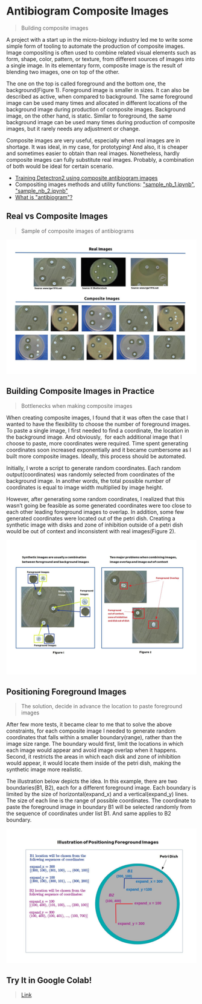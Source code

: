 # Antibiogram Composite Images  
> Building composite images


A project with a start up in the micro-biology industry led me to write
some simple form of tooling to automate the production of composite images.  Image compositing is often used to combine related visual elements such as form, shape, color, pattern, or texture, from different sources of images into a single image.  In its elementary form, composite image is the result of blending two images, one on top of the other.<br>

The one on the top is called foreground and the bottom one, the background(Figure 1).  Foreground image is smaller in sizes.  It can also be described as active, when compared to background.  The same foreground image can be used many times and allocated in different locations of the background image during production of composite images.  Background image, on the other hand, is static.  Similar to foreground, the same background image can be used many times during production of composite images, but it rarely needs any adjustment or change.<br>

Composite images are very useful, especially when real images are in shortage.  It was ideal, in my case, for prototyping!   And also, it is cheaper and sometimes easier to obtain than real images.  Nonetheless, hardly composite images can fully substitute real images.  Probably, a combination of both would be ideal for certain scenario.<br> 


* [Training Detectron2 using composite antibiogram images]()<br>
* Compositing images methods and utility functions: ["sample_nb_1.ipynb"](), ["sample_nb_2.ipynb"]()<br>
* [What is "antibiogram"?]()<br>

## Real vs Composite Images
> Sample of composite images of antibiograms




<img src="https://github.com/chho-work/syntheticReplica/blob/main/assets/real_composite.jpg?raw=True"/>



## Building Composite Images in Practice
> Bottlenecks when making composite images

When creating composite images, I found that it was often the case that I wanted to have the flexibility to choose the number of foreground images. To paste a single  image, I first needed to find a coordinate, the location in the background image.  And obviously,  for each additional image that I choose to paste, more coordinates were required. Time spent generating coordinates soon increased exponentially and it became cumbersome as I built more composite images.   Ideally, this process should be automated.<br>

Initially, I wrote a script to generate random coordinates.  Each random output(coordinates) was randomly selected from coordinates of the background image. In another words, the total possible number of coordinates is equal to image width multiplied by image height.<br>

However, after generating some random coordinates, I realized that this wasn’t going be feasible as some generated coordinates were too close to each other leading foreground images to overlap.  In addition, some few generated coordinates were located out of the petri dish.  Creating a synthetic image with disks and zone of inhibition outside of a petri dish would be out of context and inconsistent with real images(Figure 2).<br>




<img src="https://github.com/chho-work/syntheticReplica/blob/main/assets/composite_image_explain.jpg?raw=True"/>



## Positioning Foreground Images
> The solution, decide in advance the location to paste foreground images

After few more tests, it became clear to me that to solve the above constraints, for each composite image I needed to generate random coordinates that falls within a smaller boundary(range), rather than the image size range.  The boundary would first, limit the locations in which each image would appear and avoid image overlap when it happens. Second, it restricts the areas in which each disk and zone of inhibition would appear, it would locate them inside of the petri dish, making the synthetic image more realistic.<br>

The illustration below depicts the idea.  In this example, there are two boundaries(B1, B2), each for a different foreground image.  Each boundary is limited by the size of horizontal(expand_x) and a vertical(expand_y) lines.  The size of each line is the range of possible coordinates.  The coordinate to paste the foreground image in boundary B1 will be selected randomly from the sequence of coordinates under list B1. And same applies to B2 boundary.<br> 




<img src="https://github.com/chho-work/syntheticReplica/blob/main/assets/positioning.jpg?raw=True"/>



## Try It in Google Colab!
>[Link]()
